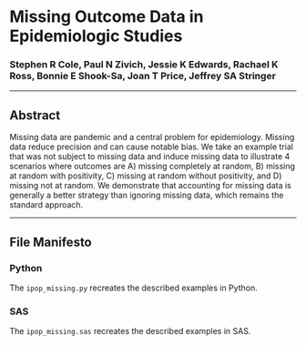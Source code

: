 # Missing Outcome Data in Epidemiologic Studies

### Stephen R Cole, Paul N Zivich, Jessie K Edwards, Rachael K Ross, Bonnie E Shook-Sa, Joan T Price, Jeffrey SA Stringer

--------------------------------

## Abstract

Missing data are pandemic and a central problem for epidemiology. Missing data reduce precision and can cause notable
bias. We take an example trial that was not subject to missing data and induce missing data to illustrate 4 scenarios
where outcomes are A) missing completely at random, B) missing at random with positivity, C) missing at random without
positivity, and D) missing not at random. We demonstrate that accounting for missing data is generally a better strategy
than ignoring missing data, which remains the standard approach.

--------------------------------

## File Manifesto

### Python
The `ipop_missing.py` recreates the described examples in Python.

### SAS
The `ipop_missing.sas` recreates the described examples in SAS.
